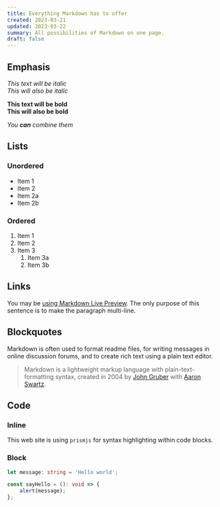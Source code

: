 ```yaml
---
title: Everything Markdown has to offer
created: 2023-03-21
updated: 2023-03-22
summary: All possibilities of Markdown on one page.
draft: false
---
```


## Emphasis

_This text will be italic_  
_This will also be italic_

**This text will be bold**  
**This will also be bold**

_You **can** combine them_

## Lists

### Unordered

- Item 1
- Item 2
- Item 2a
- Item 2b

### Ordered

1. Item 1
1. Item 2
1. Item 3
   1. Item 3a
   1. Item 3b

## Links

You may be [using Markdown Live Preview](https://markdownlivepreview.com/). The only purpose of this sentence is to make the paragraph multi-line.

## Blockquotes

Markdown is often used to format readme files, for writing messages in online discussion forums, and to create rich text using a plain text editor.

> Markdown is a lightweight markup language with plain-text-formatting syntax, created in 2004 by [John Gruber](https://en.wikipedia.org/wiki/John_Gruber) with [Aaron Swartz](https://en.wikipedia.org/wiki/Aaron_Swartz).

## Code

### Inline

This web site is using `prismjs` for syntax highlighting within code blocks.

### Block

```ts
let message: string = 'Hello world';

const sayHello = (): void => {
	alert(message);
};
```
